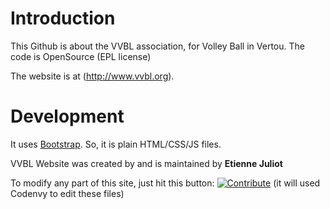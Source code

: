 # Introduction

This Github is about the VVBL association, for Volley Ball in Vertou. The code is OpenSource (EPL license)

The website is at (http://www.vvbl.org).

# Development

It uses [Bootstrap](http://startbootstrap.com/). So, it is plain HTML/CSS/JS files.

VVBL Website was created by and is maintained by **Etienne Juliot**


To modify any part of this site, just hit this button: [![Contribute](https://codenvy.com/factory/resources/codenvy-contribute.svg)](https://codenvy.com/f?id=7odre3695cvisgs0 )
(it will used Codenvy to edit these files)
